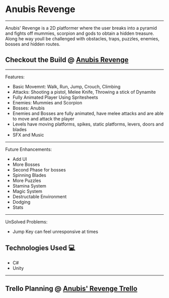 # Anubis Revenge
---

Anubis' Revenge is a 2D platformer where the user breaks into a pyramid and fights off mummies, scorpion and gods to obtain a hidden treasure. Along he way youll be challenged with obstacles, traps, puzzles, enemies, bosses and hidden routes.

## Checkout the Build @ [Anubis Revenge](https://drive.google.com/file/d/1ti9NM8TgUSuflr10YnWCcg8OZAVQetsw/view?usp=sharing) 

---

Features:
- Basic Movemnt: Walk, Run, Jump, Crouch, Climbing
- Attacks: Shooting a pistol, Melee Knife, Throwing a stick of Dynamite
- Fully Animated Player Using Spritesheets
- Enemies: Mummies and Scorpion
- Bosses: Anubis
- Enemies and Bosses are fully animated, have melee attacks and are able to move and attack the player
- Levels have moving platforms, spikes, static platforms, levers, doors and blades
- SFX and Music

---

Future Enhancements:
- Add UI
- More Bosses
- Second Phase for bosses
- Spinning Blades
- More Puzzles
- Stamina System
- Magic System
- Destructable Environment
- Dodging
- Stats

---

UnSolved Problems:
- Jump Key can feel unresponsive at times

## Technologies Used 💻

- C#
- Unity

---

## Trello Planning @ [Anubis' Revenge Trello](https://trello.com/b/ceclvDCV/2-d-platformer)
